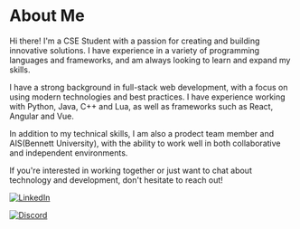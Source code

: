 # About Me

Hi there! I'm a CSE Student with a passion for creating and building innovative solutions. I have experience in a variety of programming languages and frameworks, and am always looking to learn and expand my skills.

I have a strong background in full-stack web development, with a focus on using modern technologies and best practices. I have experience working with Python, Java, C++ and Lua, as well as frameworks such as React, Angular and Vue.

In addition to my technical skills, I am also a prodect team member and AIS(Bennett University), with the ability to work well in both collaborative and independent environments.

If you're interested in working together or just want to chat about technology and development, don't hesitate to reach out!

<a href="https://www.linkedin.com/in/ganesh-nalla-004492263" target="_blank"><img alt="LinkedIn" src="https://img.shields.io/badge/linkedin-%230077B5.svg?&style=for-the-badge&logo=linkedin&logoColor=white" /></a>

<a href="https://discord.gg/9TScHNrzPJ" target="_blank"><img alt="Discord" src="https://img.shields.io/badge/discord-6527DA.svg?&style=for-the-badge&logo=discord&logoColor=white" /></a>
